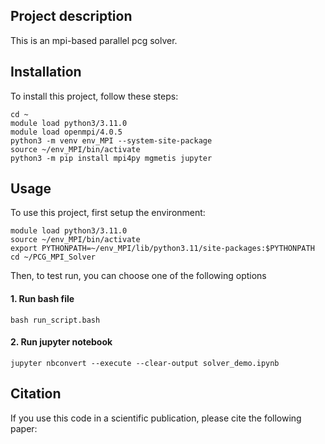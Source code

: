 ## Project description
This is an mpi-based parallel pcg solver.

## Installation
To install this project, follow these steps:

```shell
cd ~
module load python3/3.11.0
module load openmpi/4.0.5
python3 -m venv env_MPI --system-site-package
source ~/env_MPI/bin/activate
python3 -m pip install mpi4py mgmetis jupyter
```

## Usage
To use this project, first setup the environment:
```shell
module load python3/3.11.0
source ~/env_MPI/bin/activate
export PYTHONPATH=~/env_MPI/lib/python3.11/site-packages:$PYTHONPATH
cd ~/PCG_MPI_Solver
```
Then, to test run, you can choose one of the following options
#### 1. Run bash file
```shell
bash run_script.bash
```

#### 2. Run jupyter notebook
```shell
jupyter nbconvert --execute --clear-output solver_demo.ipynb
```

## Citation
If you use this code in a scientific publication, please cite the following paper:
